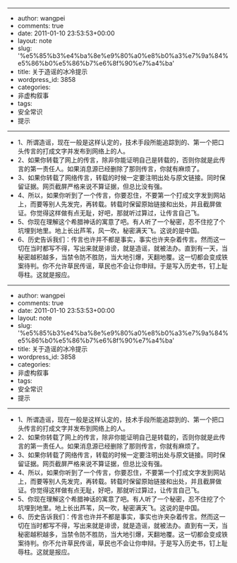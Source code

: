 - --
- author: wangpei
- comments: true
- date: 2011-01-10 23:53:53+00:00
- layout: note
- slug: '%e5%85%b3%e4%ba%8e%e9%80%a0%e8%b0%a3%e7%9a%84%e5%86%b0%e5%86%b7%e6%8f%90%e7%a4%ba'
- title: 关于造谣的冰冷提示
- wordpress_id: 3858
- categories:
- 非虚构叙事
- tags:
- 安全常识
- 提示
- --
- 1、所谓造谣，现在一般是这样认定的，技术手段所能追踪到的、第一个把口头传言的打成文字并发布到网络上的人。
- 2、如果你转载了网上的传言，除非你能证明自己是转载的，否则你就是此传言的第一责任人。如果消息源已经删除了那则传言，你就有麻烦了。
- 3、如果你转载了网络传言，转载的时候一定要注明出处与原文链接。同时保留证据。网页截屏严格来说不算证据，但总比没有强。
- 4、所以，如果你听到了一个传言，你要忍住，不要第一个打成文字发到网站上，而要等别人先发完，再转载。转载时保留原始链接和出处，并且截屏做证。你觉得这样做有点无耻，好吧，那就听过算过，让传言自己飞。
- 5、你现在理解这个希腊神话的寓意了吧。有人听了一个秘密，忍不住挖了个坑埋到地里。地上长出芦苇，风一吹，秘密满天飞。这说的是中国。
- 6、历史告诉我们：传言也许并不都是事实，事实也许夹杂着传言。然而这一切在当时都写不得，写出来就是诽谤，就是造谣，就被法办。直到有一天，当秘密越积越多，当禁令防不胜防，当大地引爆，天翻地覆。这一切都会变成铁案待判。你不允许草民传谣，草民也不会让你申辩。于是写入历史书，钉上耻辱柱。这就是报应。
- --
- author: wangpei
- comments: true
- date: 2011-01-10 23:53:53+00:00
- layout: note
- slug: '%e5%85%b3%e4%ba%8e%e9%80%a0%e8%b0%a3%e7%9a%84%e5%86%b0%e5%86%b7%e6%8f%90%e7%a4%ba'
- title: 关于造谣的冰冷提示
- wordpress_id: 3858
- categories:
- 非虚构叙事
- tags:
- 安全常识
- 提示
- --
- 1、所谓造谣，现在一般是这样认定的，技术手段所能追踪到的、第一个把口头传言的打成文字并发布到网络上的人。
- 2、如果你转载了网上的传言，除非你能证明自己是转载的，否则你就是此传言的第一责任人。如果消息源已经删除了那则传言，你就有麻烦了。
- 3、如果你转载了网络传言，转载的时候一定要注明出处与原文链接。同时保留证据。网页截屏严格来说不算证据，但总比没有强。
- 4、所以，如果你听到了一个传言，你要忍住，不要第一个打成文字发到网站上，而要等别人先发完，再转载。转载时保留原始链接和出处，并且截屏做证。你觉得这样做有点无耻，好吧，那就听过算过，让传言自己飞。
- 5、你现在理解这个希腊神话的寓意了吧。有人听了一个秘密，忍不住挖了个坑埋到地里。地上长出芦苇，风一吹，秘密满天飞。这说的是中国。
- 6、历史告诉我们：传言也许并不都是事实，事实也许夹杂着传言。然而这一切在当时都写不得，写出来就是诽谤，就是造谣，就被法办。直到有一天，当秘密越积越多，当禁令防不胜防，当大地引爆，天翻地覆。这一切都会变成铁案待判。你不允许草民传谣，草民也不会让你申辩。于是写入历史书，钉上耻辱柱。这就是报应。
